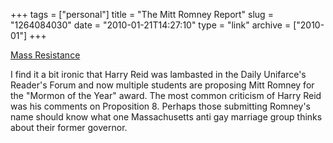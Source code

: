+++
tags = ["personal"]
title = "The Mitt Romney Report"
slug = "1264084030"
date = "2010-01-21T14:27:10"
type = "link"
archive = ["2010-01"]
+++

[Mass Resistance][1]

I find it a bit ironic that Harry Reid was lambasted in the Daily
Unifarce's Reader's Forum and now multiple students are proposing Mitt
Romney for the "Mormon of the Year" award.  The most common criticism of
Harry Reid was his comments on Proposition 8. Perhaps those submitting
Romney's name should know what one Massachusetts anti gay marriage group
thinks about their former governor.

[1]: http://massresistance.org/romney/
